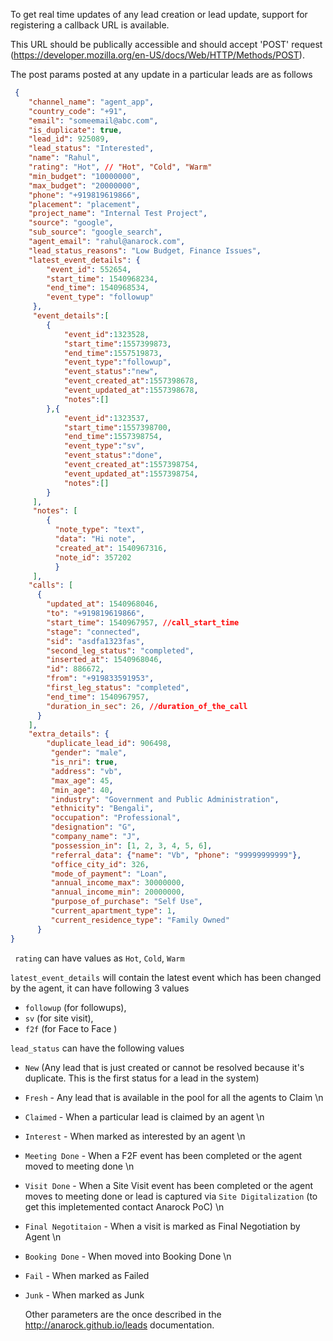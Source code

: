 To get real time updates of any lead creation or lead update, support for registering a callback URL is available. 

This URL should be publically accessible and should accept 'POST' request (https://developer.mozilla.org/en-US/docs/Web/HTTP/Methods/POST).

The post params posted at any update in a particular leads are as follows 

```json
 { 
    "channel_name": "agent_app",
    "country_code": "+91",
    "email": "someemail@abc.com",
    "is_duplicate": true,
    "lead_id": 925089,
    "lead_status": "Interested",
    "name": "Rahul",
    "rating": "Hot", // "Hot", "Cold", "Warm"
    "min_budget": "10000000",
    "max_budget": "20000000",
    "phone": "+919819619866",
    "placement": "placement",
    "project_name": "Internal Test Project",
    "source": "google",
    "sub_source": "google_search",
    "agent_email": "rahul@anarock.com",
    "lead_status_reasons": "Low Budget, Finance Issues",
    "latest_event_details": { 
        "event_id": 552654,
        "start_time": 1540968234,
        "end_time": 1540968534,
        "event_type": "followup"
     },
     "event_details":[
        {
            "event_id":1323528,
            "start_time":1557399873,
            "end_time":1557519873,
            "event_type":"followup",
            "event_status":"new",
            "event_created_at":1557398678,
            "event_updated_at":1557398678,
            "notes":[]
        },{
            "event_id":1323537,
            "start_time":1557398700,
            "end_time":1557398754,
            "event_type":"sv",
            "event_status":"done",
            "event_created_at":1557398754,
            "event_updated_at":1557398754,
            "notes":[]
        }
     ],
     "notes": [
        {
          "note_type": "text",
          "data": "Hi note",
          "created_at": 1540967316,
          "note_id": 357202
          }
     ],
    "calls": [
      {
        "updated_at": 1540968046,
        "to": "+919819619866",
        "start_time": 1540967957, //call_start_time
        "stage": "connected",
        "sid": "asdfa1323fas",
        "second_leg_status": "completed",
        "inserted_at": 1540968046,
        "id": 886672,
        "from": "+919833591953",
        "first_leg_status": "completed",
        "end_time": 1540967957,
        "duration_in_sec": 26, //duration_of_the_call
      }
    ],
    "extra_details": {
        "duplicate_lead_id": 906498,
         "gender": "male",
         "is_nri": true,
         "address": "vb",
         "max_age": 45,
         "min_age": 40,
         "industry": "Government and Public Administration",
         "ethnicity": "Bengali",
         "occupation": "Professional",
         "designation": "G",
         "company_name": "J",
         "possession_in": [1, 2, 3, 4, 5, 6],
         "referral_data": {"name": "Vb", "phone": "99999999999"},
         "office_city_id": 326,
         "mode_of_payment": "Loan",
         "annual_income_max": 30000000,
         "annual_income_min": 20000000,
         "purpose_of_purchase": "Self Use",
         "current_apartment_type": 1,
         "current_residence_type": "Family Owned"
      }
}
```

``` rating``` can have values as `Hot`, `Cold`, `Warm`

```latest_event_details``` will contain the latest event which has been changed by the agent, it can have following 3 values 
- ```followup``` (for followups),
- ```sv``` (for site visit),
- ```f2f``` (for Face to Face )


```lead_status``` can have the following values 
- `New` (Any lead that is just created or cannot be resolved because it's duplicate. This is the first status for a lead in the system)
- `Fresh` - Any lead that is available in the pool for all the agents to Claim \n
- `Claimed` - When a particular lead is claimed by an agent \n
- `Interest` - When marked as interested by an agent \n
- `Meeting Done` - When a F2F event has been completed  or the agent moved to meeting done \n
- `Visit Done` - When a Site Visit event has been completed or the agent moves to meeting done or lead is captured via `Site Digitalization` (to get this impletemented contact Anarock PoC) \n
- `Final Negotitaion` - When a visit is marked as Final Negotiation by Agent \n
- `Booking Done` - When moved into Booking Done \n
- `Fail` - When marked as Failed
- `Junk` - When marked as Junk 
      
  
  Other parameters are the once described in the http://anarock.github.io/leads documentation.
  

